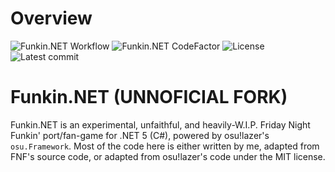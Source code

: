 # Overview
![Funkin.NET Workflow](https://github.com/GetFunkin/Funkin.NET/actions/workflows/build.yml/badge.svg)
![Funkin.NET CodeFactor](https://www.codefactor.io/repository/github/getfunkin/funkin.net/badge)
![License](https://img.shields.io/github/license/getfunkin/funkin.net)
![Latest commit](https://img.shields.io/github/last-commit/getfunkin/funkin.net)

# Funkin.NET (UNNOFICIAL FORK)
Funkin.NET is an experimental, unfaithful, and heavily-W.I.P. Friday Night Funkin' port/fan-game for .NET 5 (C#), powered by osu!lazer's `osu.Framework`.
Most of the code here is either written by me, adapted from FNF's source code, or adapted from osu!lazer's code under the MIT license.
